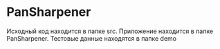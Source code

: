 # PanSharpener
Исходный код находится в папке src.
Приложение находится в папке PanSharpener.
Тестовые данные находятся в папке demo
